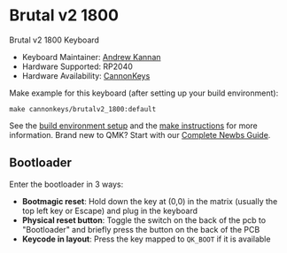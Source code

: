 # Brutal v2 1800

Brutal v2 1800 Keyboard

* Keyboard Maintainer: [Andrew Kannan](https://github.com/awkannan)  
* Hardware Supported: RP2040  
* Hardware Availability: [CannonKeys](https://cannonkeys.com)


Make example for this keyboard (after setting up your build environment):

    make cannonkeys/brutalv2_1800:default

See the [build environment setup](https://docs.qmk.fm/#/getting_started_build_tools) and the [make instructions](https://docs.qmk.fm/#/getting_started_make_guide) for more information. Brand new to QMK? Start with our [Complete Newbs Guide](https://docs.qmk.fm/#/newbs).

## Bootloader

Enter the bootloader in 3 ways:

* **Bootmagic reset**: Hold down the key at (0,0) in the matrix (usually the top left key or Escape) and plug in the keyboard
* **Physical reset button**: Toggle the switch on the back of the pcb to "Bootloader" and briefly press the button on the back of the PCB
* **Keycode in layout**: Press the key mapped to `QK_BOOT` if it is available
